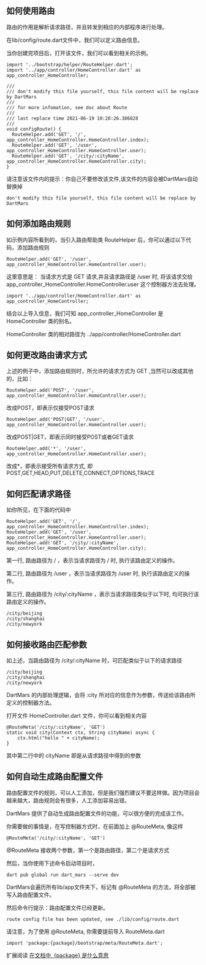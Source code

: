 ## 如何使用路由

路由的作用是解析请求路径，并且转发到相应的内部程序进行处理。

在lib/config/route.dart文件中，我们可以定义路由信息。

当你创建完项目后，打开该文件，我们可以看到相关的示例。
```
import '../bootstrap/helper/RouteHelper.dart';
import '../app/controller/HomeController.dart' as app_controller_HomeController;

///
/// don't modify this file yourself, this file content will be replace by DartMars
///
/// for more infomation, see doc about Route
///
/// last replace time 2021-06-19 10:20:26.386828
///
void configRoute() {
  RouteHelper.add('GET', '/', app_controller_HomeController.HomeController.index);
  RouteHelper.add('GET', '/user', app_controller_HomeController.HomeController.user);
  RouteHelper.add('GET', '/city/:cityName', app_controller_HomeController.HomeController.city);
}
```

请注意该文件内的提示：你自己不要修改该文件,该文件的内容会被DartMars自动替换掉
```
don't modify this file yourself, this file content will be replace by DartMars
```

## 如何添加路由规则
如示例内容所看到的，当引入路由帮助类 RouteHelper 后，你可以通过以下代码，添加路由规则
```
RouteHelper.add('GET', '/user', app_controller_HomeController.HomeController.user);
```
这里意思是：
当请求方式是 GET 请求,并且请求路径是 /user 时, 将该请求交给 app_controller_HomeController.HomeController.user 这个控制器方法去处理。

```
import '../app/controller/HomeController.dart' as app_controller_HomeController;
```
结合以上导入信息，我们可知 app_controller_HomeController 是 HomeController 类的别名。

HomeController 类的相对路径为 ../app/controller/HomeController.dart


## 如何更改路由请求方式

上述的例子中，添加路由规则时，所允许的请求方式为 GET ,当然可以改成其他的，比如：
```
RouteHelper.add('POST', '/user', app_controller_HomeController.HomeController.user);
```
改成POST，即表示仅接受POST请求

```
RouteHelper.add('POST|GET', '/user', app_controller_HomeController.HomeController.user);
```
改成POST|GET，即表示同时接受POST或者GET请求

```
RouteHelper.add('*', '/user', app_controller_HomeController.HomeController.user);
```
改成*，即表示接受所有请求方式, 即 POST,GET,HEAD,PUT,DELETE,CONNECT,OPTIONS,TRACE


## 如何匹配请求路径

如你所见，在下面的代码中
```
RouteHelper.add('GET', '/', app_controller_HomeController.HomeController.index);
RouteHelper.add('GET', '/user', app_controller_HomeController.HomeController.user);
RouteHelper.add('GET', '/city/:cityName', app_controller_HomeController.HomeController.city);
```

第一行, 路由路径为 / ，表示当请求路径为 / 时, 执行该路由定义的操作。   

第二行, 路由路径为 /user ，表示当请求路径为 /user 时, 执行该路由定义的操作。   

第三行, 路由路径为 /city/:cityName ，表示当请求路径类似于以下时, 均可执行该路由定义的操作。

```
/city/beijing   
/city/shanghai    
/city/newyork   
```

## 如何接收路由匹配参数

如上述，当路由路径为 /city/:cityName 时，可匹配类似于以下的请求路径

```
/city/beijing   
/city/shanghai    
/city/newyork   
```
DartMars 的内部处理逻辑，会将 :city 所对应的信息作为参数，传送给该路由所定义的控制器方法。

打开文件 HomeController.dart 文件，你可以看到相关内容
```
@RouteMeta('/city/:cityName', 'GET')
static void city(Context ctx, String cityName) async {
    ctx.html("hello " + cityName);
}
```
其中第二行中的 cityName 即是从请求路径中得到的参数

## 如何自动生成路由配置文件
路由配置文件的规则，可以人工添加，但是我们强烈建议不要这样做。因为项目会越来越大，路由规则会有很多，人工添加容易出错。

DartMars 提供了自动生成路由配置文件的功能，可以很方便的完成该工作。

你需要做的事情是，在写控制器方式时，在前面加上 @RouteMeta, 像这样

```
@RouteMeta('/city/:cityName', 'GET')
```

@RouteMeta 接收两个参数，第一个是路由路径，第二个是请求方式

然后，当你使用下述命令启动项目时，

```
dart pub global run dart_mars --serve dev
```

DartMars会遍历所有lib/app文件夹下，标记有 @RouteMeta 的方法，将全部被写入路由配置文件。

然后命令行提示：路由配置文件已经更新。

```
route config file has been updated, see ./lib/config/route.dart 
```

请注意，为了使用 @RouteMeta, 你需要提前导入 RouteMeta.dart
```
import 'package:{package}/bootstrap/meta/RouteMeta.dart';
```
扩展阅读 [在文档中, {package} 是什么意思](https://www.baidu.com)